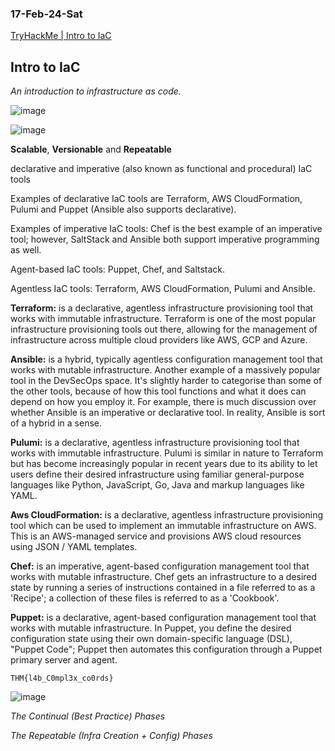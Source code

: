 ### 17-Feb-24-Sat

[TryHackMe | Intro to IaC](https://tryhackme.com/room/introtoiac)

## Intro to IaC

*An introduction to infrastructure as code.*

![image](https://github.com/r1skkam/TryHackMe-Walkthroughs/assets/58542375/92996485-db9c-4159-8e40-546562538f4a)

![image](https://github.com/r1skkam/TryHackMe-Walkthroughs/assets/58542375/b8e3e204-a97e-4b86-ab45-afef9d5a66ae)

**Scalable**, **Versionable** and **Repeatable**

declarative and imperative (also known as functional and procedural) IaC tools

Examples of declarative IaC tools are Terraform, AWS CloudFormation, Pulumi and Puppet (Ansible also supports declarative).

Examples of imperative IaC tools: Chef is the best example of an imperative tool; however, SaltStack and Ansible both support imperative programming as well.

Agent-based IaC tools: Puppet, Chef, and Saltstack.

Agentless IaC tools: Terraform, AWS CloudFormation, Pulumi and Ansible.

**Terraform:** is a declarative, agentless infrastructure provisioning tool that works with immutable infrastructure. Terraform is one of the most popular infrastructure provisioning tools out there, allowing for the management of infrastructure across multiple cloud providers like AWS, GCP and Azure.

**Ansible:** is a hybrid, typically agentless configuration management tool that works with mutable infrastructure. Another example of a massively popular tool in the DevSecOps space. It's slightly harder to categorise than some of the other tools, because of how this tool functions and what it does can depend on how you employ it. For example, there is much discussion over whether Ansible is an imperative or declarative tool. In reality, Ansible is sort of a hybrid in a sense.

**Pulumi:** is a declarative, agentless infrastructure provisioning tool that works with immutable infrastructure. Pulumi is similar in nature to Terraform but has become increasingly popular in recent years due to its ability to let users define their desired infrastructure using familiar general-purpose languages like Python, JavaScript, Go, Java and markup languages like YAML.

**Aws CloudFormation:** is a declarative, agentless infrastructure provisioning tool which can be used to implement an immutable infrastructure on AWS. This is an AWS-managed service and provisions AWS cloud resources using JSON / YAML templates.

**Chef:** is an imperative, agent-based configuration management tool that works with mutable infrastructure. Chef gets an infrastructure to a desired state by running a series of instructions contained in a file referred to as a 'Recipe'; a collection of these files is referred to as a 'Cookbook'.

**Puppet:** is a declarative, agent-based configuration management tool that works with mutable infrastructure. In Puppet, you define the desired configuration state using their own domain-specific language (DSL), "Puppet Code"; Puppet then automates this configuration through a Puppet primary server and agent.

```
THM{l4b_C0mpl3x_co0rds}
```

![image](https://github.com/r1skkam/TryHackMe-Walkthroughs/assets/58542375/39a9af9c-d07f-4c99-91f8-91754be669f8)

*The Continual (Best Practice) Phases*

*The Repeatable (Infra Creation + Config) Phases*


